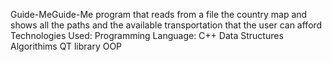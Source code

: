 Guide-MeGuide-Me
program that reads from a file the country map and shows all the paths and the available transportation that the user can afford
Technologies Used:
Programming Language: C++
Data Structures
Algorithims
QT library
OOP
